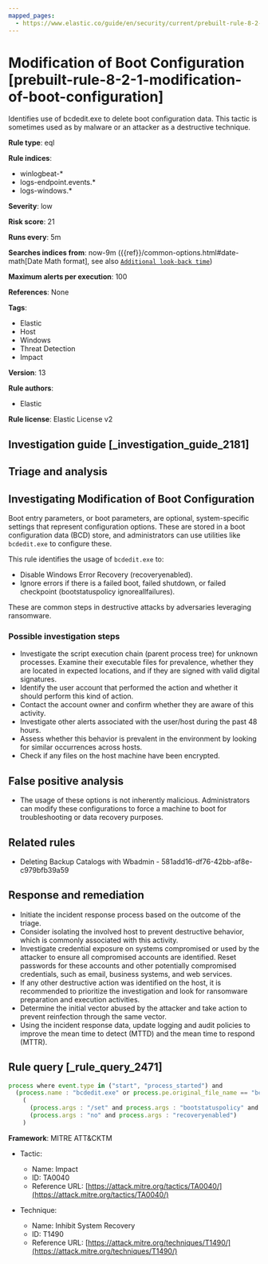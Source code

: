 ```yaml
---
mapped_pages:
  - https://www.elastic.co/guide/en/security/current/prebuilt-rule-8-2-1-modification-of-boot-configuration.html
---
```


# Modification of Boot Configuration [prebuilt-rule-8-2-1-modification-of-boot-configuration]

Identifies use of bcdedit.exe to delete boot configuration data. This tactic is sometimes used as by malware or an attacker as a destructive technique.

**Rule type**: eql

**Rule indices**:

* winlogbeat-*
* logs-endpoint.events.*
* logs-windows.*

**Severity**: low

**Risk score**: 21

**Runs every**: 5m

**Searches indices from**: now-9m ({{ref}}/common-options.html#date-math[Date Math format], see also [`Additional look-back time`](docs-content://solutions/security/detect-and-alert/create-detection-rule.md#rule-schedule))

**Maximum alerts per execution**: 100

**References**: None

**Tags**:

* Elastic
* Host
* Windows
* Threat Detection
* Impact

**Version**: 13

**Rule authors**:

* Elastic

**Rule license**: Elastic License v2

## Investigation guide [_investigation_guide_2181]

## Triage and analysis

## Investigating Modification of Boot Configuration

Boot entry parameters, or boot parameters, are optional, system-specific settings that represent configuration options.
These are stored in a boot configuration data (BCD) store, and administrators can use utilities like `bcdedit.exe` to
configure these.

This rule identifies the usage of `bcdedit.exe` to:

- Disable Windows Error Recovery (recoveryenabled).
- Ignore errors if there is a failed boot, failed shutdown, or failed checkpoint (bootstatuspolicy ignoreallfailures).

These are common steps in destructive attacks by adversaries leveraging ransomware.

### Possible investigation steps

- Investigate the script execution chain (parent process tree) for unknown processes. Examine their executable files for
prevalence, whether they are located in expected locations, and if they are signed with valid digital signatures.
- Identify the user account that performed the action and whether it should perform this kind of action.
- Contact the account owner and confirm whether they are aware of this activity.
- Investigate other alerts associated with the user/host during the past 48 hours.
- Assess whether this behavior is prevalent in the environment by looking for similar occurrences across hosts.
- Check if any files on the host machine have been encrypted.

## False positive analysis

- The usage of these options is not inherently malicious. Administrators can modify these configurations to force a
machine to boot for troubleshooting or data recovery purposes.

## Related rules

- Deleting Backup Catalogs with Wbadmin - 581add16-df76-42bb-af8e-c979bfb39a59

## Response and remediation

- Initiate the incident response process based on the outcome of the triage.
- Consider isolating the involved host to prevent destructive behavior, which is commonly associated with this activity.
- Investigate credential exposure on systems compromised or used by the attacker to ensure all compromised accounts are
identified. Reset passwords for these accounts and other potentially compromised credentials, such as email, business
systems, and web services.
- If any other destructive action was identified on the host, it is recommended to prioritize the investigation and look
for ransomware preparation and execution activities.
- Determine the initial vector abused by the attacker and take action to prevent reinfection through the same vector.
- Using the incident response data, update logging and audit policies to improve the mean time to detect (MTTD) and the
mean time to respond (MTTR).

## Rule query [_rule_query_2471]

```js
process where event.type in ("start", "process_started") and
  (process.name : "bcdedit.exe" or process.pe.original_file_name == "bcdedit.exe") and
    (
      (process.args : "/set" and process.args : "bootstatuspolicy" and process.args : "ignoreallfailures") or
      (process.args : "no" and process.args : "recoveryenabled")
    )
```

**Framework**: MITRE ATT&CKTM

* Tactic:

    * Name: Impact
    * ID: TA0040
    * Reference URL: [https://attack.mitre.org/tactics/TA0040/](https://attack.mitre.org/tactics/TA0040/)

* Technique:

    * Name: Inhibit System Recovery
    * ID: T1490
    * Reference URL: [https://attack.mitre.org/techniques/T1490/](https://attack.mitre.org/techniques/T1490/)



